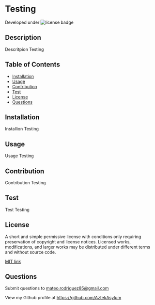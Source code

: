 # Testing

  Developed under ![license badge](https://img.shields.io/badge/License-MIT-blue.svg)
  
  ## Description
  
  Descritpion Testing
  
  ## Table of Contents
  
  - [Installation](#installation)
  - [Usage](#usage)
  - [Contribution](#contribution)
  - [Test](#test)
  - [License](#license)
  - [Questions](#questions)
  
  ## Installation
  
  Installion Testing
  
  ## Usage
  
  Usage Testing
  
  ## Contribution
  
  Contribution Testing
  
  ## Test
  
  Test Testing
  
  ## License
  
  A short and simple permissive license with conditions only requiring preservation of copyright and license notices. Licensed works, modifications, and larger works may be distributed under different terms and without source code.
  
  [MIT link](https://choosealicense.com/licenses/mit/)
  
  ## Questions
  
  Submit questions to mateo.rodriguez85@gmail.com

  View my Github profile at https://github.com/AztekAsylum
  
